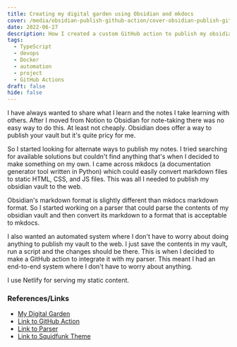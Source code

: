 ```yaml
---
title: Creating my digital garden using Obsidian and mkdocs
cover: /media/obsidian-publish-github-action/cover-obsidian-publish-github-action.webp
date: 2022-06-27
description: How I created a custom GitHub action to publish my obsidian vault to the web using mkdocs and netlify
tags:
  - TypeScript
  - devops
  - Docker
  - automation
  - project
  - GitHub Actions
draft: false
hide: false
---
```


I have always wanted to share what I learn and the notes I take learning with others. After I moved from Notion to Obsidian for note-taking there was no easy way to do this. At least not cheaply. Obsidian does offer a way to publish your vault but it's quite pricy for me.

So I started looking for alternate ways to publish my notes. I tried searching for available solutions but couldn't find anything that's when I decided to make something on my own. I came across mkdocs (a documentation generator tool written in Python) which could easily convert markdown files to static HTML, CSS, and JS files. This was all I needed to publish my obsidian vault to the web.

Obsidian's markdown format is slightly different than mkdocs markdown format. So I started working on a parser that could parse the contents of my obsidian vault and then convert its markdown to a format that is acceptable to mkdocs.

I also wanted an automated system where I don't have to worry about doing anything to publish my vault to the web. I just save the contents in my vault, run a script and the changes should be there. This is when I decided to make a GitHub action to integrate it with my parser. This meant I had an end-to-end system where I don't have to worry about anything.

I use Netlify for serving my static content.

### References/Links

- [My Digital Garden](https://notes.sarthaknarayan.tech/)
- [Link to GitHub Action](https://github.com/project-cool/obsidian-publish-action)
- [Link to Parser](https://github.com/project-cool/obsidian-to-mkdocs)
- [Link to Squidfunk Theme](https://squidfunk.github.io/mkdocs-material/)
